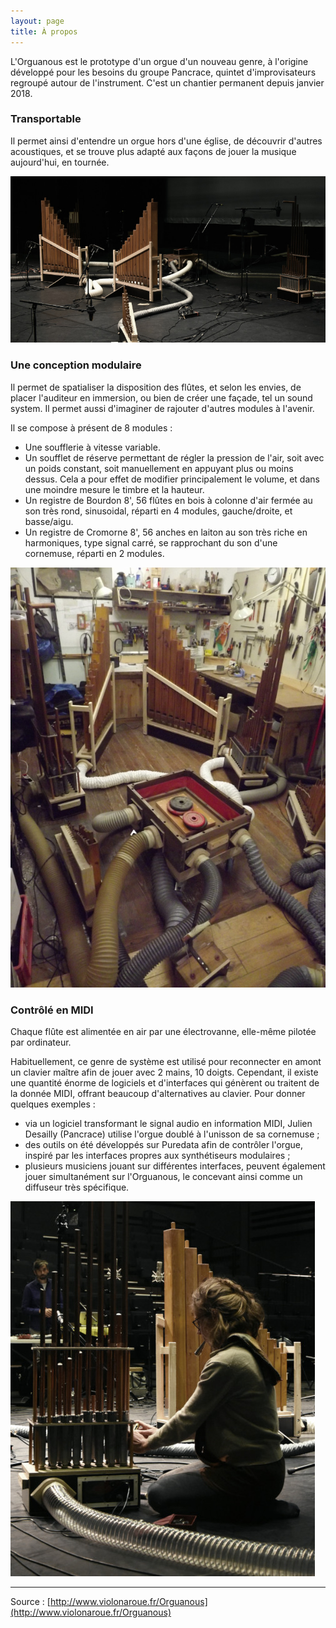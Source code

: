 ```yaml
---
layout: page
title: À propos
---
```


L'Orguanous est le prototype d'un orgue d'un nouveau genre, à l'origine développé pour les besoins du groupe Pancrace, quintet d'improvisateurs regroupé autour de l'instrument. C'est un chantier permanent depuis janvier 2018.

###  Transportable

Il permet ainsi d'entendre un orgue hors d'une église, de découvrir d'autres acoustiques, et se trouve plus adapté aux façons de jouer la musique aujourd'hui, en tournée.

![](https://raw.githubusercontent.com/arpfic/arpfic.github.io/master/img/47.jpg)

###  Une conception modulaire

Il permet de spatialiser la disposition des flûtes, et selon les envies, de placer l'auditeur en immersion, ou bien de créer une façade, tel un sound system. Il permet aussi d'imaginer de rajouter d'autres modules à l'avenir.

Il se compose à présent de 8 modules :

* Une soufflerie à vitesse variable.
* Un soufflet de réserve permettant de régler la pression de l'air, soit avec un poids constant, soit manuellement en appuyant plus ou moins dessus. Cela a pour effet de modifier principalement le volume, et dans une moindre mesure le timbre et la hauteur.
* Un registre de Bourdon 8', 56 flûtes en bois à colonne d'air fermée au son très rond, sinusoidal, réparti en 4 modules, gauche/droite, et basse/aigu.
* Un registre de Cromorne 8', 56 anches en laiton au son très riche en harmoniques, type signal carré, se rapprochant du son d'une cornemuse, réparti en 2 modules.

![](https://raw.githubusercontent.com/arpfic/arpfic.github.io/master/img/49.jpg)

### Contrôlé en MIDI

Chaque flûte est alimentée en air par une électrovanne, elle-même pilotée par ordinateur. 

Habituellement, ce genre de système est utilisé pour reconnecter en amont un clavier maître afin de jouer avec 2 mains, 10 doigts. Cependant, il existe une quantité énorme de logiciels et d'interfaces qui génèrent ou traitent de la donnée MIDI, offrant beaucoup d'alternatives au clavier. Pour donner quelques exemples :

* via un logiciel transformant le signal audio en information MIDI, Julien Desailly (Pancrace) utilise l'orgue doublé à l'unisson de sa cornemuse ;
* des outils on été développés sur Puredata afin de contrôler l'orgue, inspiré par les interfaces propres aux synthétiseurs modulaires ;
* plusieurs musiciens jouant sur différentes interfaces, peuvent également jouer simultanément sur l'Orguanous, le concevant ainsi comme un diffuseur très spécifique.

![](https://raw.githubusercontent.com/arpfic/arpfic.github.io/master/img/48.jpg)

-----

Source : [http://www.violonaroue.fr/Orguanous](http://www.violonaroue.fr/Orguanous)


